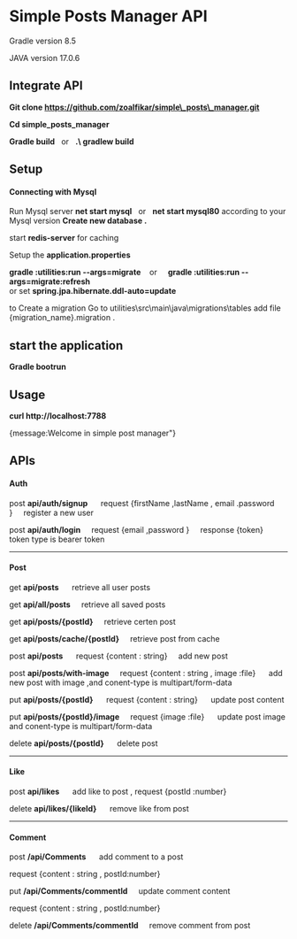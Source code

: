 # Simple Posts Manager API

Gradle version 8.5

JAVA version 17.0.6

## Integrate API

**Git clone https://github.com/zoalfikar/simple\_posts\_manager.git**

**Cd simple\_posts\_manager**

**Gradle build**   or   **.\\ gradlew build**

## Setup

#### Connecting with Mysql

Run Mysql server **net start mysql**   or   **net start mysql80** according to your Mysql version **Create new database .**

start **redis-server** for caching

Setup the **application.properties**

**gradle :utilities:run --args=migrate**    or     **gradle :utilities:run --args=migrate:refresh**   
or set **spring.jpa.hibernate.ddl-auto=update**


to Create a migration Go to utilities\\src\\main\\java\\migrations\\tables add file {migration\_name}.migration .

## start the application

**Gradle bootrun**

## Usage

**curl http://localhost:7788**

{message:Welcome in simple post manager"}

## APIs

#### Auth

post **api/auth/signup**      request {firstName ,lastName , email .password }     register a new user

post **api/auth/login**     request {email ,password }     response {token}      token type is bearer token

- - -

#### Post

get **api/posts**      retrieve all user posts

get **api/all/posts**     retrieve all saved posts

get **api/posts/{postId}**     retrieve certen post

get **api/posts/cache/{postId}**     retrieve post from cache

post **api/posts**      request {content : string}     add new post

post **api/posts/with-image**     request {content : string , image :file}      add new post with image ,and conent-type is multipart/form-data

put **api/posts/{postId}**      request {content : string}      update post content

put **api/posts/{postId}/image**     request {image :file}      update post image and conent-type is multipart/form-data

delete **api/posts/{postId}**      delete post

- - -

#### Like

post **api/likes**      add like to post , request {postId :number}

delete **api/likes/{likeId}**      remove like from post

- - -

#### Comment

post **/api/Comments**      add comment to a post

request {content : string , postId:number}

put **/api/Comments/commentId**     update comment content

request {content : string , postId:number}

delete **/api/Comments/commentId**     remove comment from post